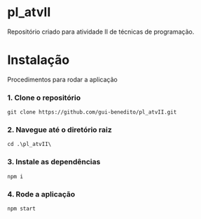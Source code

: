 # pl_atvII

Repositório criado para atividade II de técnicas de programação.

<h1> Instalação </h1>
  Procedimentos para rodar a aplicação

<h3>1. Clone o repositório</h3>

    git clone https://github.com/gui-benedito/pl_atvII.git

<h3>2. Navegue até o diretório raiz </h3>

    cd .\pl_atvII\

<h3>3. Instale as dependências </h3>

    npm i

<h3>4. Rode a aplicação </h3>
    
    npm start
